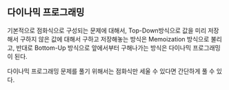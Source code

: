 ## 다이나믹 프로그래밍

기본적으로 점화식으로 구성되는 문제에 대해서, Top-Down방식으로 값을 미리 저장해서 구하지 않은 값에 대해서 구하고 저장해놓는 방식은 Memoization 방식으로 불리고, 반대로 Bottom-Up 방식으로 앞에서부터 구해나가는 방식은 다이나믹 프로그래밍이 된다.  

다이나믹 프로그래밍 문제를 풀기 위해서는 점화식만 세울 수 있다면 간단하게 풀 수 있다.
